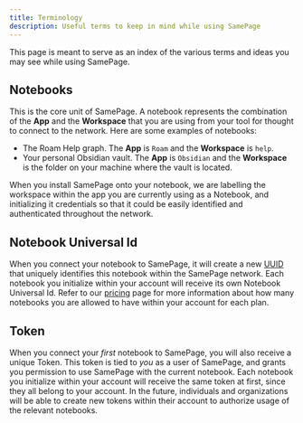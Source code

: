 ```yaml
---
title: Terminology
description: Useful terms to keep in mind while using SamePage
---
```


This page is meant to serve as an index of the various terms and ideas you may see while using SamePage.

## Notebooks

This is the core unit of SamePage. A notebook represents the combination of the **App** and the **Workspace** that you are using from your tool for thought to connect to the network. Here are some examples of notebooks:
- The Roam Help graph. The **App** is `Roam` and the **Workspace** is `help`.
- Your personal Obsidian vault. The **App** is `Obsidian` and the **Workspace** is the folder on your machine where the vault is located.

When you install SamePage onto your notebook, we are labelling the workspace within the app you are currently using as a Notebook, and initializing it credentials so that it could be easily identified and authenticated throughout the network.

## Notebook Universal Id

When you connect your notebook to SamePage, it will create a new [UUID](https://en.wikipedia.org/wiki/Universally_unique_identifier) that uniquely identifies this notebook within the SamePage network. Each notebook you initialize within your account will receive its own Notebook Universal Id. Refer to our [pricing](/pricing) page for more information about how many notebooks you are allowed to have within your account for each plan.

## Token

When you connect your _first_ notebook to SamePage, you will also receive a unique Token. This token is tied to _you_ as a user of SamePage, and grants you permission to use SamePage with the current notebook. Each notebook you initialize within your account will receive the same token at first, since they all belong to your account. In the future, individuals and organizations will be able to create new tokens within their account to authorize usage of the relevant notebooks.

